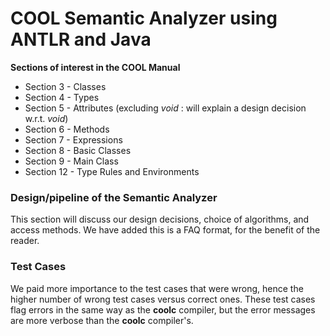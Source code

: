 # COOL Semantic Analyzer using ANTLR and Java
**Sections of interest in the COOL Manual**

* Section 3 - Classes
* Section 4 - Types
* Section 5 - Attributes (excluding _void_ : will explain a design decision w.r.t. _void_)
* Section 6 - Methods
* Section 7 - Expressions
* Section 8 - Basic Classes
* Section 9 - Main Class
* Section 12 - Type Rules and Environments

### Design/pipeline of the Semantic Analyzer

This section will discuss our design decisions, choice of algorithms, and access methods. We have added this is a FAQ format, for the benefit of the reader.

### Test Cases

We paid more importance to the test cases that were wrong, hence the higher number of wrong test cases versus correct ones. These test cases flag errors in the same way as the **coolc** compiler, but the error messages are more verbose than the **coolc** compiler's.

